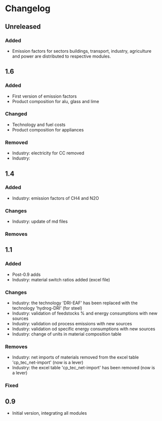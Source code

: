 # Changelog

## Unreleased
### Added
- Emission factors for sectors buildings, transport, industry, agriculture and power are distributed to respective modules.

## 1.6
### Added
- First version of emission factors
- Product composition for alu, glass and lime
### Changed
- Technology and fuel costs
- Product composition for appliances
### Removed
- Industry: electricity for CC removed
- Industry:

## 1.4
### Added
- Industry: emission factors of CH4 and N2O
### Changes
- Industry: update of md files
### Removes

## 1.1
### Added
- Post-0.9 adds
- Industry: material switch ratios added (excel file)
### Changes
- Industry: the technology 'DRI-EAF' has been replaced with the technology 'hydrog-DRI' (for steel)
- Industry: validation of feedstocks % and energy consumptions with new sources
- Industry: validation od process emissions with new sources
- Industry: validation od specific energy consumptions with new sources
- Industry: change of units in material composition table
### Removes
- Industry: net imports of materials removed from the excel table 'cp_tec_net-import' (now is a lever)
- Industry: the excel table 'cp_tec_net-import' has been removed (now is a lever)
### Fixed 

## 0.9
- Initial version, integrating all modules